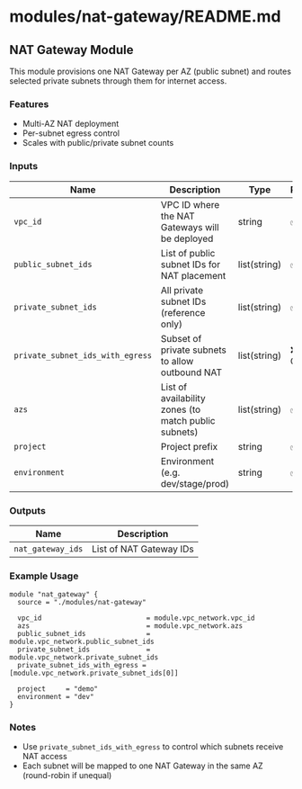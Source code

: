 # modules/nat-gateway/README.md

## NAT Gateway Module

This module provisions one NAT Gateway per AZ (public subnet) and routes selected private subnets through them for internet access.

### Features
- Multi-AZ NAT deployment
- Per-subnet egress control
- Scales with public/private subnet counts

### Inputs
| Name                          | Description                                             | Type         | Required |
|-------------------------------|---------------------------------------------------------|--------------|----------|
| `vpc_id`                      | VPC ID where the NAT Gateways will be deployed         | string       | ✅ Yes    |
| `public_subnet_ids`          | List of public subnet IDs for NAT placement            | list(string) | ✅ Yes    |
| `private_subnet_ids`         | All private subnet IDs (reference only)                | list(string) | ✅ Yes    |
| `private_subnet_ids_with_egress` | Subset of private subnets to allow outbound NAT      | list(string) | ❌ Optional |
| `azs`                         | List of availability zones (to match public subnets)   | list(string) | ✅ Yes    |
| `project`                     | Project prefix                                          | string       | ✅ Yes    |
| `environment`                | Environment (e.g. dev/stage/prod)                      | string       | ✅ Yes    |

### Outputs
| Name             | Description            |
|------------------|------------------------|
| `nat_gateway_ids`| List of NAT Gateway IDs|

### Example Usage
```hcl
module "nat_gateway" {
  source = "./modules/nat-gateway"

  vpc_id                          = module.vpc_network.vpc_id
  azs                             = module.vpc_network.azs
  public_subnet_ids               = module.vpc_network.public_subnet_ids
  private_subnet_ids              = module.vpc_network.private_subnet_ids
  private_subnet_ids_with_egress = [module.vpc_network.private_subnet_ids[0]]

  project     = "demo"
  environment = "dev"
}
```

### Notes
- Use `private_subnet_ids_with_egress` to control which subnets receive NAT access
- Each subnet will be mapped to one NAT Gateway in the same AZ (round-robin if unequal)
